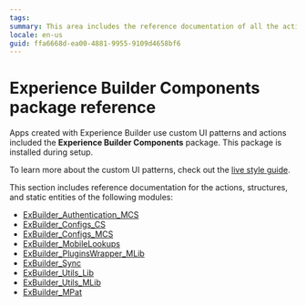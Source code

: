 ```yaml
---
tags:
summary: This area includes the reference documentation of all the actions availabe in the modules of the Experience Builder Components package.
locale: en-us
guid: ffa6668d-ea00-4881-9955-9109d4658bf6
---
```


# Experience Builder Components package reference

Apps created with Experience Builder use custom UI patterns and actions included the **Experience Builder Components** package. This package is installed during setup.

To learn more about the custom UI patterns, check out the [live style guide](https://experiencebuilder.outsystems.com/ExBuilder_CustomPatterns_Samples/CustomPatternsList).

This section includes reference documentation for the actions, structures, and static entities of the following modules:

* [ExBuilder_Authentication_MCS](ExBuilder_Authentication_MCS.md)
* [ExBuilder_Configs_CS](ExBuilder_Configs_CS.md)
* [ExBuilder_Configs_MCS](ExBuilder_Configs_MCS.md)
* [ExBuilder_MobileLookups](ExBuilder_MobileLookups.md)
* [ExBuilder_PluginsWrapper_MLib](ExBuilder_PluginsWrapper_MLib.md)
* [ExBuilder_Sync](ExBuilder_Sync.md)
* [ExBuilder_Utils_Lib](ExBuilder_Utils_Lib.md)
* [ExBuilder_Utils_MLib](ExBuilder_Utils_MLib.md)
* [ExBuilder_MPat](ExBuilder_MPat.md)
